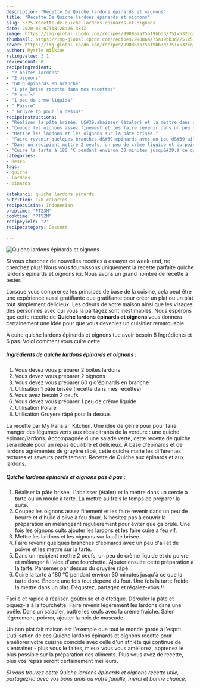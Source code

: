 ```yaml
---
description: "Recette De Quiche lardons épinards et oignons"
title: "Recette De Quiche lardons épinards et oignons"
slug: 5325-recette-de-quiche-lardons-epinards-et-oignons
date: 2020-08-07T18:28:26.384Z
image: https://img-global.cpcdn.com/recipes/99086aa75a19bb3d/751x532cq70/quiche-lardons-epinards-et-oignons-photo-principale-de-la-recette.jpg
thumbnail: https://img-global.cpcdn.com/recipes/99086aa75a19bb3d/751x532cq70/quiche-lardons-epinards-et-oignons-photo-principale-de-la-recette.jpg
cover: https://img-global.cpcdn.com/recipes/99086aa75a19bb3d/751x532cq70/quiche-lardons-epinards-et-oignons-photo-principale-de-la-recette.jpg
author: Myrtle Wilkins
ratingvalue: 3.1
reviewcount: 8
recipeingredient:
- "2 boîtes lardons"
- "2 oignons"
- "60 g dpinards en branche"
- "1 pte brise recette dans mes recettes"
- "2 oeufs"
- "1 peu de crme liquide"
- " Poivre"
- " Gruyre rp pour la dessus"
recipeinstructions:
- "Réaliser la pâte brisée. L&#39;abaisser (étaler) et la mettre dans un cercle à tarte ou un moule à tarte. La mettre au frais le temps de préparer la suite."
- "Coupez les oignons assez finement et les faire revenir dans un peu de beurre et d&#39;huile d&#39;olive à feu doux. N&#39;hésitez pas à couvrir la préparation en mélangeant régulièrement pour éviter que ça brûle. Une fois les oignons cuits ajouter les lardons et les faire cuire à feu vif."
- "Mettre les lardons et les oignons sur la pâte brisée."
- "Faire revenir quelques branches d&#39;epinards avec un peu d&#39;ail et de poivre et les mettre sur la tarte."
- "Dans un recipient mettre 2 oeufs, un peu de crème liquide et du poivre et mélanger à l&#39;aide d&#39;une fourchette. Ajouter ensuite cette préparation à la tarte. Parsemer par dessus du gruyère râpé."
- "Cuire la tarte à 180 °C pendant environ 30 minutes jusqu&#39;à ce que la tarte dore. Encore une fois tout dépend du four. Une fois la tarte froide la mettre dans un plat. Dégustez, partagez et régalez-vous !!"
categories:
- Resep
tags:
- quiche
- lardons
- pinards

katakunci: quiche lardons pinards 
nutrition: 178 calories
recipecuisine: Indonesian
preptime: "PT23M"
cooktime: "PT52M"
recipeyield: "2"
recipecategory: Dessert

---
```



![Quiche lardons épinards et oignons](https://img-global.cpcdn.com/recipes/99086aa75a19bb3d/751x532cq70/quiche-lardons-epinards-et-oignons-photo-principale-de-la-recette.jpg)

Si vous cherchez de nouvelles recettes à essayer ce week-end, ne cherchez plus! Nous vous fournissons uniquement la recette parfaite quiche lardons épinards et oignons ici. Nous avons un grand nombre de recette à tester.

Lorsque vous comprenez les principes de base de la cuisine, cela peut être une expérience aussi gratifiante que gratifiante pour créer un plat ou un plat tout simplement délicieux. Les odeurs de votre maison ainsi que les visages des personnes avec qui vous la partagez sont inestimables. Nous espérons que cette recette de <strong> Quiche lardons épinards et oignons </strong> vous donnera certainement une idée pour que vous deveniez un cuisinier remarquable.

<!--inarticleads1-->

À cuire quiche lardons épinards et oignons tue avoir besoin 8 Ingrédients et 6 pas. Voici comment vous cuire cette.

##### Ingrédients de quiche lardons épinards et oignons :

1. Vous devez vous préparer 2 boîtes lardons
1. Vous devez vous préparer 2 oignons
1. Vous devez vous préparer 60 g d&#39;épinards en branche
1. Utilisation 1 pâte brisée (recette dans mes recettes)
1. Vous avez besoin 2 oeufs
1. Vous devez vous préparer 1 peu de crème liquide
1. Utilisation  Poivre
1. Utilisation  Gruyère râpé pour la dessus


La recette par My Parisian Kitchen. Une idée de génie pour pour faire manger des légumes verts aux récalcitrants de la verdure : une quiche épinard/lardons. Accompagnée d&#39;une salade verte, cette recette de quiche sera idéale pour un repas équilibré et délicieux. À base d&#39;épinards et de lardons agrémentés de gruyère râpé, cette quiche marie les différentes textures et saveurs parfaitement. Recette de Quiche aux épinards et aux lardons. 

<!--inarticleads2-->

##### Quiche lardons épinards et oignons pas à pas :

1. Réaliser la pâte brisée. L&#39;abaisser (étaler) et la mettre dans un cercle à tarte ou un moule à tarte. La mettre au frais le temps de préparer la suite.
1. Coupez les oignons assez finement et les faire revenir dans un peu de beurre et d&#39;huile d&#39;olive à feu doux. N&#39;hésitez pas à couvrir la préparation en mélangeant régulièrement pour éviter que ça brûle. Une fois les oignons cuits ajouter les lardons et les faire cuire à feu vif.
1. Mettre les lardons et les oignons sur la pâte brisée.
1. Faire revenir quelques branches d&#39;epinards avec un peu d&#39;ail et de poivre et les mettre sur la tarte.
1. Dans un recipient mettre 2 oeufs, un peu de crème liquide et du poivre et mélanger à l&#39;aide d&#39;une fourchette. Ajouter ensuite cette préparation à la tarte. Parsemer par dessus du gruyère râpé.
1. Cuire la tarte à 180 °C pendant environ 30 minutes jusqu&#39;à ce que la tarte dore. Encore une fois tout dépend du four. Une fois la tarte froide la mettre dans un plat. Dégustez, partagez et régalez-vous !!


Facile et rapide à réaliser, goûteuse et diététique. Dérouler la pâte et piquez-la à la fourchette. Faire revenir légèrement les lardons dans une poêle. Dans un saladier, battre les œufs avec la crème fraîche. Saler légèrement, poivrer, ajouter la noix de muscade. 

<!--inarticleads1-->

<p>
Un bon plat fait maison est l'exemple que tout le monde garde à l'esprit. L'utilisation de ces Quiche lardons épinards et oignons recette pour améliorer votre cuisine coïncide avec celle d'un athlète qui continue de s'entraîner - plus vous le faites, mieux vous vous améliorez, apprenez le plus possible sur la préparation des aliments. Plus vous avez de recette, plus vos repas seront certainement meilleurs.
</p>

<p>
<i>Si vous trouvez cette Quiche lardons épinards et oignons recette utile, partagez-la avec vos bons amis ou votre famille, merci et bonne chance.</i>
</p>
